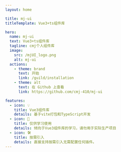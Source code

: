 ```yaml
---
layout: home

title: mj-ui
titleTemplate: Vue3+ts组件库

hero:
  name: mj-ui
  text: Vue3+ts组件库
  tagline: cmj个人组件库
  image:
    src: /mjUI_logo.png
    alt: mj-ui
  actions:
    - theme: brand
      text: 开始
      link: /guild/installation
    - theme: alt
      text: 在 Github 上查看
      link: https://github.com/cmj-410/mj-ui

features:
  - icon: 💡
    title: Vue3组件库
    details: 基于vite打包和TypeScript开发
  - icon: 🖖
    title: 仅供学习使用
    details: 倾向于Vue3组件库的学习，请勿用于实际生产项目
  - icon: 🛠️
    title: 按需引入
    details: 直接支持按需引入无需配置任何插件。
---
```

